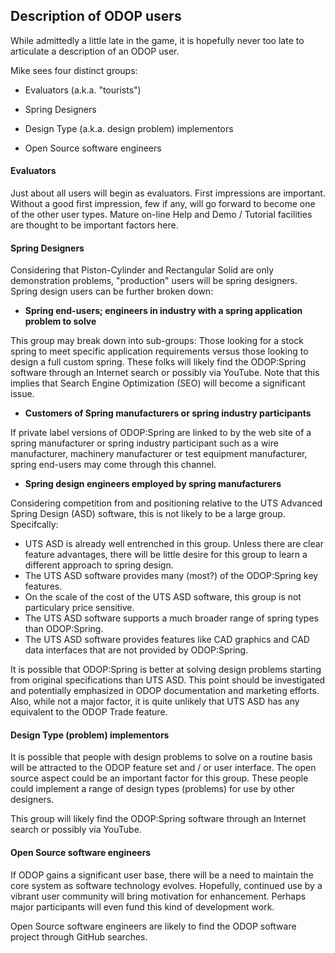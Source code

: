 ## Description of ODOP users

While admittedly a little late in the game, 
it is hopefully never too late to articulate a description of an ODOP user.

Mike sees four distinct groups:

 * Evaluators (a.k.a. "tourists")
 
 * Spring Designers
 
 * Design Type (a.k.a. design problem) implementors
 
 * Open Source software engineers
 
#### Evaluators   
Just about all users will begin as evaluators.
First impressions are important.
Without a good first impression, few if any, will go forward to become one of the other user types.
Mature on-line Help and Demo / Tutorial facilities are thought to be important factors here.

#### Spring Designers   
Considering that Piston-Cylinder and Rectangular Solid are only demonstration problems,
"production" users will be spring designers. 
Spring design users can be further broken down:

 * <b>Spring end-users; engineers in industry with a spring application problem to solve</b>   
 
 This group may break down into sub-groups: Those looking for a stock spring to meet specific 
 application requirements versus those looking to design a full custom spring.
 These folks will likely find the ODOP:Spring software through an Internet search or
 possibly via YouTube. 
 Note that this implies that Search Engine Optimization (SEO) will become a significant issue.
 
 * <b>Customers of Spring manufacturers or spring industry participants</b>   
 
 If private label versions of ODOP:Spring are linked to by the web site of a spring manufacturer or 
 spring industry participant such as a wire manufacturer, machinery manufacturer or test equipment 
 manufacturer, spring end-users may come through this channel.
 
 * <b>Spring design engineers employed by spring manufacturers</b>   
 
 Considering competition from and positioning relative to the UTS Advanced Spring Design (ASD) software,
 this is not likely to be a large group.
 Specifcally: 
 * UTS ASD is already well entrenched in this group.
Unless there are clear feature advantages, there will be little desire for this group to 
learn a different approach to spring design.
 * The UTS ASD software provides many (most?) of the ODOP:Spring key features.
 * On the scale of the cost of the UTS ASD software, this group is not particulary price sensitive.
 * The UTS ASD software supports a much broader range of spring types than ODOP:Spring.
 * The UTS ASD software provides features like CAD graphics and CAD data interfaces that are not
 provided by ODOP:Spring.
 
 It is possible that ODOP:Spring is better at solving design problems starting from original 
 specifications than UTS ASD. 
 This point should be investigated and potentially emphasized in 
 ODOP documentation and marketing efforts.
 Also, while not a major factor, it is quite unlikely that UTS ASD has any equivalent to 
 the ODOP Trade feature.
 
#### Design Type (problem) implementors   
It is possible that people with design problems to solve on a routine basis will be attracted 
to the ODOP feature set and / or user interface. 
The open source aspect could be an important factor for this group.
These people could implement a range of design types (problems) for use by other designers.

This group will likely find the ODOP:Spring software through an Internet search or
possibly via YouTube.
 
 
#### Open Source software engineers   
If ODOP gains a significant user base, 
there will be a need to maintain the core system as software technology evolves.
Hopefully, continued use by a vibrant user community will bring motivation for enhancement. 
Perhaps major participants will even fund this kind of development work.

Open Source software engineers are likely to find the ODOP software project through GitHub searches.



 